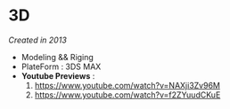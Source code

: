 3D
==
*Created in 2013* 
* Modeling && Riging
* PlateForm : 3DS MAX
* **Youtube Previews** : 
  1. https://www.youtube.com/watch?v=NAXji3Zv96M
  2. https://www.youtube.com/watch?v=f2ZYuudCKuE
